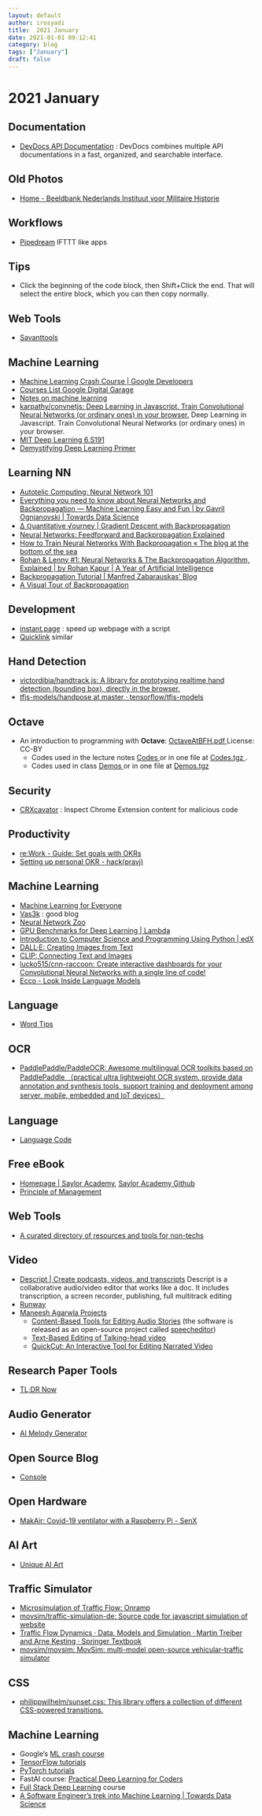 ```yaml
---
layout: default
author: irosyadi
title:  2021 January
date: 2021-01-01 09:12:41
category: blog
tags: ["January"]
draft: false
---
```


# 2021 January

## Documentation
- [DevDocs API Documentation](https://devdocs.io/) : DevDocs combines multiple API documentations in a fast, organized, and searchable interface.

## Old Photos
- [Home - Beeldbank Nederlands Instituut voor Militaire Historie](https://nimh-beeldbank.defensie.nl/)

## Workflows
- [Pipedream](https://pipedream.com/) IFTTT like apps

## Tips
- Click the beginning of the code block, then Shift+Click the end. That will select the entire block, which you can then copy normally.

## Web Tools
- [Savanttools](http://savanttools.com/)

## Machine Learning
- [Machine Learning Crash Course  |  Google Developers](https://developers.google.com/machine-learning/crash-course)
- [Courses List Google Digital Garage](https://learndigital.withgoogle.com/digitalgarage/courses)
- [Notes on machine learning](https://peterroelants.github.io/)
- [karpathy/convnetjs: Deep Learning in Javascript. Train Convolutional Neural Networks (or ordinary ones) in your browser.](https://github.com/karpathy/convnetjs) Deep Learning in Javascript. Train Convolutional Neural Networks (or ordinary ones) in your browser.
- [MIT Deep Learning 6.S191](http://introtodeeplearning.com/)
- [Demystifying Deep Learning Primer](https://mukulrathi.co.uk/demystifying-deep-learning/maths-behind-deep-learning/)

## Learning NN
- [Autotelic Computing: Neural Network 101](http://cjauvin.blogspot.com/2013/10/neural-network-101.html)
- [Everything you need to know about Neural Networks and Backpropagation — Machine Learning Easy and Fun | by Gavril Ognjanovski | Towards Data Science](https://towardsdatascience.com/everything-you-need-to-know-about-neural-networks-and-backpropagation-machine-learning-made-easy-e5285bc2be3a)
- [Δ ℚuantitative √ourney | Gradient Descent with Backpropagation](http://outlace.com/Gradient-Descent.html)
- [Neural Networks: Feedforward and Backpropagation Explained](https://mlfromscratch.com/neural-networks-explained/#/)
- [How to Train Neural Networks With Backpropagation « The blog at the bottom of the sea](https://blog.demofox.org/2017/03/09/how-to-train-neural-networks-with-backpropagation/)
- [Rohan & Lenny #1: Neural Networks & The Backpropagation Algorithm, Explained | by Rohan Kapur | A Year of Artificial Intelligence](https://ayearofai.com/rohan-lenny-1-neural-networks-the-backpropagation-algorithm-explained-abf4609d4f9d#.7mwcjuftn)
- [Backpropagation Tutorial | Manfred Zabarauskas' Blog](http://blog.zabarauskas.com/backpropagation-tutorial/)
- [A Visual Tour of Backpropagation](https://blog.jinay.dev/posts/backprop/)

## Development
- [instant.page](https://instant.page/) : speed up webpage with a script
- [Quicklink](https://getquick.link/) similar

## Hand Detection
* [victordibia/handtrack.js: A library for prototyping realtime hand detection (bounding box), directly in the browser.](https://github.com/victordibia/handtrack.js)
* [tfjs-models/handpose at master · tensorflow/tfjs-models](https://github.com/tensorflow/tfjs-models/tree/master/handpose)

## Octave
- An introduction to programming with **Octave**: [OctaveAtBFH.pdf ](https://web.sha1.bfh.science/Labs/PWF/Documentation/OctaveAtBFH.pdf) License: CC-BY
    - Codes used in the lecture notes [Codes ](https://web.sha1.bfh.science/Labs/PWF/Codes)or in one file at [Codes.tgz ](https://web.sha1.bfh.science/Labs/PWF/Codes.tgz).
    - Codes used in class [Demos ](https://web.sha1.bfh.science/Labs/PWF/Demos)or in one file at [Demos.tgz](https://web.sha1.bfh.science/Labs/PWF/Demos.tgz)

## Security
- [CRXcavator](https://crxcavator.io/) : Inspect Chrome Extension content for malicious code

## Productivity
- [re:Work - Guide: Set goals with OKRs](https://rework.withgoogle.com/guides/set-goals-with-okrs/steps/introduction/)
- [Setting up personal OKR - hack(pravj)](https://hackpravj.com/blog/personal-okr-2021-plan/)

## Machine Learning
- [Machine Learning for Everyone](https://vas3k.com/blog/machine_learning/)
- [Vas3k](https://vas3k.com/) : good blog
- [Neural Network Zoo](https://www.asimovinstitute.org/neural-network-zoo/)
- [GPU Benchmarks for Deep Learning | Lambda](https://lambdalabs.com/gpu-benchmarks)
- [Introduction to Computer Science and Programming Using Python | edX](https://www.edx.org/course/introduction-to-computer-science-and-programming-7)
- [DALL·E: Creating Images from Text](https://openai.com/blog/dall-e/)
- [CLIP: Connecting Text and Images](https://openai.com/blog/clip/)
- [lucko515/cnn-raccoon: Create interactive dashboards for your Convolutional Neural Networks with a single line of code!](https://github.com/lucko515/cnn-raccoon)
- [Ecco - Look Inside Language Models](https://www.eccox.io/)

## Language
- [Word Tips](https://word.tips/)

## OCR
- [PaddlePaddle/PaddleOCR: Awesome multilingual OCR toolkits based on PaddlePaddle （practical ultra lightweight OCR system, provide data annotation and synthesis tools, support training and deployment among server, mobile, embedded and IoT devices）](https://github.com/PaddlePaddle/PaddleOCR)

## Language
- [Language Code](http://www.lingoes.net/en/translator/langcode.htm)

## Free eBook
- [Homepage | Saylor Academy](https://www.saylor.org/), [Saylor Academy Github](https://github.com/saylordotorg)
- [Principle of Management](https://github.com/miks98/Principle-of-Management-Spring2020)

## Web Tools
- [A curated directory of resources and tools for non-techs](https://www.nocode.tech/)

## Video
- [Descript | Create podcasts, videos, and transcripts](https://www.descript.com/) Descript is a collaborative audio/video editor that works like a doc. It includes transcription, a screen recorder, publishing, full multitrack editing
- [Runway](https://runwayml.com/)
- [Maneesh Agarwla Projects](https://graphics.stanford.edu/~maneesh/)
    - [Content-Based Tools for Editing Audio Stories](http://vis.berkeley.edu/papers/audiostories/) (the software is released as an open-source project called [speecheditor](https://ucbvislab.github.io/speecheditor/))
    - [Text-Based Editing of Talking-head video](https://www.ohadf.com/projects/text-based-editing/)
    - [QuickCut: An Interactive Tool for Editing Narrated Video](https://graphics.stanford.edu/projects/quickcut/)

## Research Paper Tools
* [TL;DR Now](https://tldrnow.com/)

## Audio Generator
* [AI Melody Generator](https://dopeloop.ai/melody-generator/)

## Open Source Blog
* [Console](https://console.substack.com/)

## Open Hardware
* [MakAir: Covid-19 ventilator with a Raspberry Pi - SenX](https://blog.senx.io/makair-covid-19-ventilator-with-a-raspberry-pi/)

## AI Art
* [Unique AI Art](https://uniqueaiart.com/)

## Traffic Simulator
* [Microsimulation of Traffic Flow: Onramp](https://traffic-simulation.de/)
* [movsim/traffic-simulation-de: Source code for javascript simulation of website](https://github.com/movsim/traffic-simulation-de)
* [Traffic Flow Dynamics · Data, Models and Simulation · Martin Treiber and Arne Kesting · Springer Textbook](http://traffic-flow-dynamics.org/)
* [movsim/movsim: MovSim: multi-model open-source vehicular-traffic simulator](https://github.com/movsim/movsim)

## CSS
- [philippwilhelm/sunset.css: This library offers a collection of different CSS-powered transitions.](https://github.com/philippwilhelm/sunset.css)

## Machine Learning
- Google’s [ML crash course](https://developers.google.com/machine-learning/crash-course)
- [TensorFlow tutorials](https://www.tensorflow.org/tutorials/)
- [PyTorch tutorials](https://pytorch.org/tutorials/)
- FastAI course: [Practical Deep Learning for Coders](https://course.fast.ai/)
- [Full Stack Deep Learning](https://course.fullstackdeeplearning.com/) course
- [A Software Engineer’s trek into Machine Learning | Towards Data Science](https://towardsdatascience.com/software-engineers-trek-into-machine-learning-46b45895d9e0)